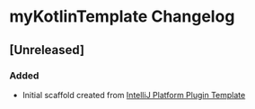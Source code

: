 <!-- Keep a Changelog guide -> https://keepachangelog.com -->

# myKotlinTemplate Changelog

## [Unreleased]
### Added
- Initial scaffold created from [IntelliJ Platform Plugin Template](https://github.com/JetBrains/intellij-platform-plugin-template)
